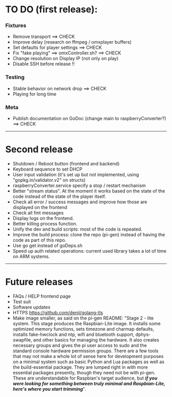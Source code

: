 # TO DO (first release):
### Fixtures
* Remove transport ==> CHECK
* Improve delay (research on ffmpeg / omxplayer buffers)
* Set defaults for player settings  ==> CHECK
* Fix "fake playing" ==> omxController.sh?   ==> CHECK
* Change resolution on Display IP (not only on play)
* Disable SSH before release !!
### Testing
* Stable behavior on network drop  ==> CHECK
* Playing for long time
### Meta
* Publish documentation on GoDoc (change main to raspberryConverter?)  ==> CHECK

---

# Second release
* Shutdown / Reboot button (frontend and backend)
* Keyboard sequence to set DHCP
* User input validation (it's set up but not implemented, using "gopkg.in/validator.v2" on structs)
* raspberryConverter.service specify a stop / restart mechanism
* Better "stream status". At the moment it works based on the state of the code instead of the state of the player itself.
* Check all error / success messages and improve how those are displayed on the frontend
* Check all fmt messages
* Display logs on the frontend.
* Better killing process function.
* Unify the dev and build scripts: most of the code is repeated.
* Improve the build process: clone the repo (pi-gen) instead of having the code as part of this repo.
* Use go get instead of goDeps.sh
* Speed up auth related operations: current used library takes a lot of time on ARM systems.
---

# Future releases
* FAQs / HELP frontend page
* Test suit
* Software updates
* HTTPS https://github.com/denji/golang-tls
* Make image smaller, as said on the pi-gen README: "Stage 2 - lite system. This stage produces the Raspbian-Lite image. It installs some optimized memory functions, sets timezone and charmap defaults, installs fake-hwclock and ntp, wifi and bluetooth support, dphys-swapfile, and other basics for managing the hardware. It also creates necessary groups and gives the pi user access to sudo and the standard console hardware permission groups. There are a few tools that may not make a whole lot of sense here for development purposes on a minimal system such as basic Python and Lua packages as well as the build-essential package. They are lumped right in with more essential packages presently, though they need not be with pi-gen. These are understandable for Raspbian's target audience, but ***if you were looking for something between truly minimal and Raspbian-Lite, here's where you start trimming***".
